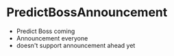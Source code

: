 # PredictBossAnnouncement
- Predict Boss coming
- Announcement everyone
- doesn't support announcement ahead yet

